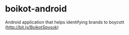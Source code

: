 boikot-android
==============

Android application that helps identifying brands to boycott (http://bit.ly/BoikotSpysok)
